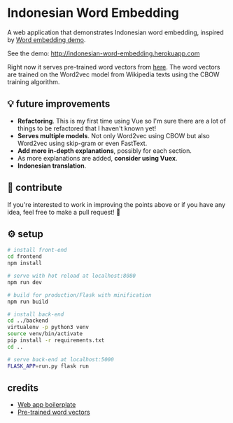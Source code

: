 # Indonesian Word Embedding
A web application that demonstrates Indonesian word embedding, inspired by [Word embedding demo](http://bionlp-www.utu.fi/wv_demo/).

See the demo: http://indonesian-word-embedding.herokuapp.com

Right now it serves pre-trained word vectors from [here](https://github.com/Kyubyong/wordvectors). The word vectors are trained on the Word2vec model from Wikipedia texts using the CBOW training algorithm. 

## 💡 future improvements
- **Refactoring**. This is my first time using Vue so I'm sure there are a lot of things to be refactored that I haven't known yet!
- **Serves multiple models**. Not only Word2vec using CBOW but also Word2vec using skip-gram or even FastText.
- **Add more in-depth explanations**, possibly for each section.
- As more explanations are added, **consider using Vuex**.
- **Indonesian translation**.

## 💭 contribute
If you're interested to work in improving the points above or if you have any idea, feel free to make a pull request! 🙏

## ⚙ setup

``` bash
# install front-end
cd frontend
npm install

# serve with hot reload at localhost:8080
npm run dev

# build for production/Flask with minification
npm run build

# install back-end
cd ../backend
virtualenv -p python3 venv
source venv/bin/activate
pip install -r requirements.txt
cd ..

# serve back-end at localhost:5000
FLASK_APP=run.py flask run
```

## credits
- [Web app boilerplate](https://github.com/oleg-agapov/flask-vue-spa)
- [Pre-trained word vectors](https://github.com/Kyubyong/wordvectors)
